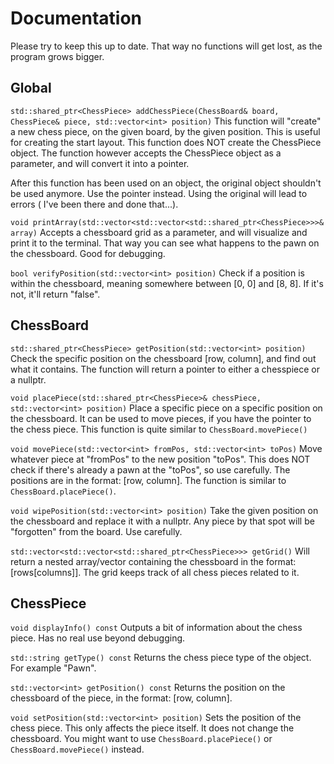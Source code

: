 # Documentation
Please try to keep this up to date. That way no functions will get lost, as the program grows bigger.
``` ```
## Global
```std::shared_ptr<ChessPiece> addChessPiece(ChessBoard& board, ChessPiece& piece, std::vector<int> position)```
This function will "create" a new chess piece, on the given board, by the given position. This is useful for creating the start layout.
This function does NOT create the ChessPiece object. The function however accepts the ChessPiece object as a parameter, and will convert it into a pointer.

After this function has been used on an object, the original object shouldn't be used anymore. Use the pointer instead. Using the original will lead to errors ( I've been there and done that...).

```void printArray(std::vector<std::vector<std::shared_ptr<ChessPiece>>>& array)```
Accepts a chessboard grid as a parameter, and will visualize and print it to the terminal. That way you can see what happens to the pawn on the chessboard. Good for debugging.

```bool verifyPosition(std::vector<int> position)```
Check if a position is within the chessboard, meaning somewhere between [0, 0] and [8, 8]. If it's not, it'll return "false".

## ChessBoard
```std::shared_ptr<ChessPiece> getPosition(std::vector<int> position)```
Check the specific position on the chessboard [row, column], and find out what it contains. The function will return a pointer to either a chesspiece or a nullptr.

```void placePiece(std::shared_ptr<ChessPiece>& chessPiece, std::vector<int> position)```
Place a specific piece on a specific position on the chessboard. It can be used to move pieces, if you have the pointer to the chess piece. This function is quite similar to `ChessBoard.movePiece()`

```void movePiece(std::vector<int> fromPos, std::vector<int> toPos)```
Move whatever piece at "fromPos" to the new position "toPos". This does NOT check if there's already a pawn at the "toPos", so use carefully. The positions are in the format: [row, column].
The function is similar to `ChessBoard.placePiece()`.

```void wipePosition(std::vector<int> position)```
Take the given position on the chessboard and replace it with a nullptr. Any piece by that spot will be "forgotten" from the board. Use carefully.

```std::vector<std::vector<std::shared_ptr<ChessPiece>>> getGrid()```
Will return a nested array/vector containing the chessboard in the format: [rows[columns]]. The grid keeps track of all chess pieces related to it.

## ChessPiece
```void displayInfo() const```
Outputs a bit of information about the chess piece. Has no real use beyond debugging.

```std::string getType() const```
Returns the chess piece type of the object. For example "Pawn".

```std::vector<int> getPosition() const```
Returns the position on the chessboard of the piece, in the format: [row, column].

```void setPosition(std::vector<int> position)```
Sets the position of the chess piece. This only affects the piece itself.
It does not change the chessboard. You might want to use `ChessBoard.placePiece()` or `ChessBoard.movePiece()` instead.